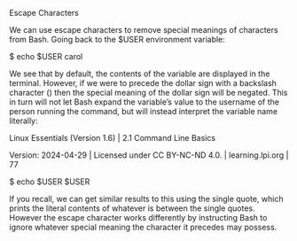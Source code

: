 Escape Characters

We can use escape characters to remove special meanings of characters from Bash. Going back to the $USER environment variable:

$ echo $USER carol

We see that by default, the contents of the variable are displayed in the terminal. However, if we were to precede the dollar sign with a backslash character (\) then the special meaning of the dollar sign will be negated. This in turn will not let Bash expand the variable’s value to the username of the person running the command, but will instead interpret the variable name literally:

Linux Essentials (Version 1.6) | 2.1 Command Line Basics

Version: 2024-04-29 | Licensed under CC BY-NC-ND 4.0. | learning.lpi.org | 77

$ echo \$USER $USER

If you recall, we can get similar results to this using the single quote, which prints the literal contents of whatever is between the single quotes. However the escape character works differently by instructing Bash to ignore whatever special meaning the character it precedes may possess.